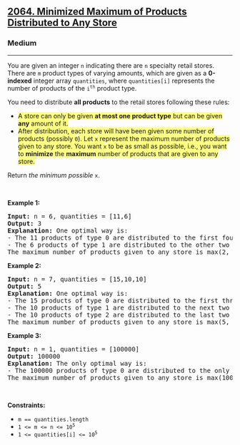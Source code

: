 <h2><a href="https://leetcode.com/problems/minimized-maximum-of-products-distributed-to-any-store/">2064. Minimized Maximum of Products Distributed to Any Store</a></h2><h3>Medium</h3><hr><div style="user-select: auto;"><p style="user-select: auto;">You are given an integer <code style="user-select: auto;">n</code> indicating there are <code style="user-select: auto;">n</code> specialty retail stores. There are <code style="user-select: auto;">m</code> product types of varying amounts, which are given as a <strong style="user-select: auto;">0-indexed</strong> integer array <code style="user-select: auto;">quantities</code>, where <code style="user-select: auto;">quantities[i]</code> represents the number of products of the <code style="user-select: auto;">i<sup style="user-select: auto;">th</sup></code> product type.</p>

<p style="user-select: auto;">You need to distribute <strong style="user-select: auto;">all products</strong> to the retail stores following these rules:</p>

<ul style="user-select: auto;">
	<li style="user-select: auto;"><lighter data-id="lgt7879475466440677" style="background-color: rgb(255, 255, 131); user-select: auto;"><lighter data-id="lgt7879475466440677" style="background-color: rgb(255, 255, 131); user-select: auto;">A store can only be given </lighter></lighter><strong style="user-select: auto;"><lighter data-id="lgt7879475466440677" style="background-color: rgb(255, 255, 131); user-select: auto;"><lighter data-id="lgt7879475466440677" style="background-color: rgb(255, 255, 131); user-select: auto;">at most one product type</lighter></lighter></strong><lighter data-id="lgt7879475466440677" style="background-color: rgb(255, 255, 131); user-select: auto;"><lighter data-id="lgt7879475466440677" style="background-color: rgb(255, 255, 131); user-select: auto;"> but can be given </lighter></lighter><strong style="user-select: auto;"><lighter data-id="lgt7879475466440677" style="background-color: rgb(255, 255, 131); user-select: auto;"><lighter data-id="lgt7879475466440677" style="background-color: rgb(255, 255, 131); user-select: auto;">any</lighter></lighter></strong><lighter data-id="lgt7879475466440677" style="background-color: rgb(255, 255, 131); user-select: auto;"><lighter data-id="lgt7879475466440677" style="background-color: rgb(255, 255, 131); user-select: auto;"> amount of it.</lighter></lighter></li>
	<li style="user-select: auto;"><lighter data-id="lgt14716212905267345" style="background-color: rgb(255, 255, 131); user-select: auto;"><lighter data-id="lgt14716212905267345" style="background-color: rgb(255, 255, 131); user-select: auto;">After distribution, each store will have been given some number of products (possibly </lighter></lighter><code style="user-select: auto;"><lighter data-id="lgt14716212905267345" style="background-color: rgb(255, 255, 131); user-select: auto;"><lighter data-id="lgt14716212905267345" style="background-color: rgb(255, 255, 131); user-select: auto;">0</lighter></lighter></code><lighter data-id="lgt14716212905267345" style="background-color: rgb(255, 255, 131); user-select: auto;"><lighter data-id="lgt14716212905267345" style="background-color: rgb(255, 255, 131); user-select: auto;">). Let </lighter></lighter><code style="user-select: auto;"><lighter data-id="lgt14716212905267345" style="background-color: rgb(255, 255, 131); user-select: auto;"><lighter data-id="lgt14716212905267345" style="background-color: rgb(255, 255, 131); user-select: auto;">x</lighter></lighter></code><lighter data-id="lgt14716212905267345" style="background-color: rgb(255, 255, 131); user-select: auto;"><lighter data-id="lgt14716212905267345" style="background-color: rgb(255, 255, 131); user-select: auto;"> represent the maximum number of products given to any store. You want </lighter></lighter><code style="user-select: auto;"><lighter data-id="lgt14716212905267345" style="background-color: rgb(255, 255, 131); user-select: auto;"><lighter data-id="lgt14716212905267345" style="background-color: rgb(255, 255, 131); user-select: auto;">x</lighter></lighter></code><lighter data-id="lgt14716212905267345" style="background-color: rgb(255, 255, 131); user-select: auto;"><lighter data-id="lgt14716212905267345" style="background-color: rgb(255, 255, 131); user-select: auto;"> to be as small as possible, i.e., you want to </lighter></lighter><strong style="user-select: auto;"><lighter data-id="lgt14716212905267345" style="background-color: rgb(255, 255, 131); user-select: auto;"><lighter data-id="lgt14716212905267345" style="background-color: rgb(255, 255, 131); user-select: auto;">minimize</lighter></lighter></strong><lighter data-id="lgt14716212905267345" style="background-color: rgb(255, 255, 131); user-select: auto;"><lighter data-id="lgt14716212905267345" style="background-color: rgb(255, 255, 131); user-select: auto;"> the </lighter></lighter><strong style="user-select: auto;"><lighter data-id="lgt14716212905267345" style="background-color: rgb(255, 255, 131); user-select: auto;"><lighter data-id="lgt14716212905267345" style="background-color: rgb(255, 255, 131); user-select: auto;">maximum</lighter></lighter></strong><lighter data-id="lgt14716212905267345" style="background-color: rgb(255, 255, 131); user-select: auto;"><lighter data-id="lgt14716212905267345" style="background-color: rgb(255, 255, 131); user-select: auto;"> number of products that are given to any store.</lighter></lighter></li>
</ul>

<p style="user-select: auto;">Return <em style="user-select: auto;">the minimum possible</em> <code style="user-select: auto;">x</code>.</p>

<p style="user-select: auto;">&nbsp;</p>
<p style="user-select: auto;"><strong style="user-select: auto;">Example 1:</strong></p>

<pre style="user-select: auto;"><strong style="user-select: auto;">Input:</strong> n = 6, quantities = [11,6]
<strong style="user-select: auto;">Output:</strong> 3
<strong style="user-select: auto;">Explanation:</strong> One optimal way is:
- The 11 products of type 0 are distributed to the first four stores in these amounts: 2, 3, 3, 3
- The 6 products of type 1 are distributed to the other two stores in these amounts: 3, 3
The maximum number of products given to any store is max(2, 3, 3, 3, 3, 3) = 3.
</pre>

<p style="user-select: auto;"><strong style="user-select: auto;">Example 2:</strong></p>

<pre style="user-select: auto;"><strong style="user-select: auto;">Input:</strong> n = 7, quantities = [15,10,10]
<strong style="user-select: auto;">Output:</strong> 5
<strong style="user-select: auto;">Explanation:</strong> One optimal way is:
- The 15 products of type 0 are distributed to the first three stores in these amounts: 5, 5, 5
- The 10 products of type 1 are distributed to the next two stores in these amounts: 5, 5
- The 10 products of type 2 are distributed to the last two stores in these amounts: 5, 5
The maximum number of products given to any store is max(5, 5, 5, 5, 5, 5, 5) = 5.
</pre>

<p style="user-select: auto;"><strong style="user-select: auto;">Example 3:</strong></p>

<pre style="user-select: auto;"><strong style="user-select: auto;">Input:</strong> n = 1, quantities = [100000]
<strong style="user-select: auto;">Output:</strong> 100000
<strong style="user-select: auto;">Explanation:</strong> The only optimal way is:
- The 100000 products of type 0 are distributed to the only store.
The maximum number of products given to any store is max(100000) = 100000.
</pre>

<p style="user-select: auto;">&nbsp;</p>
<p style="user-select: auto;"><strong style="user-select: auto;">Constraints:</strong></p>

<ul style="user-select: auto;">
	<li style="user-select: auto;"><code style="user-select: auto;">m == quantities.length</code></li>
	<li style="user-select: auto;"><code style="user-select: auto;">1 &lt;= m &lt;= n &lt;= 10<sup style="user-select: auto;">5</sup></code></li>
	<li style="user-select: auto;"><code style="user-select: auto;">1 &lt;= quantities[i] &lt;= 10<sup style="user-select: auto;">5</sup></code></li>
</ul>
</div>